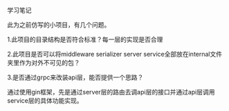 学习笔记

此为之前仿写的小项目，有几个问题。

1.此项目的目录结构是否符合标准？每一层的实现是否合理

2.此项目是否可以将middleware serializer server service全部放在internal文件夹里作为对外不可见的包？

3.是否通过grpc来改装api层，能否提供一个思路？

通过使用gin框架，先是通过server层的路由去调api层的接口并通过api层调用service层的具体功能实现。
